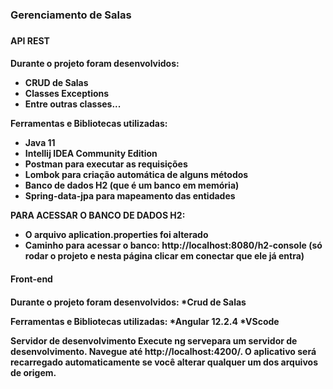 <h3>Gerenciamento de Salas<h3>

<h4>API REST<h4>

Durante o projeto foram desenvolvidos:
* CRUD de Salas
* Classes Exceptions
* Entre outras classes...


Ferramentas e Bibliotecas utilizadas:
* Java 11
* Intellij IDEA Community Edition
* Postman para executar as requisições
* Lombok para criação automática de alguns métodos
* Banco de dados H2 (que é um banco em memória)
* Spring-data-jpa para mapeamento das entidades


PARA ACESSAR O BANCO DE DADOS H2:
* O arquivo aplication.properties foi alterado
* Caminho para acessar o banco: http://localhost:8080/h2-console (só rodar o projeto e nesta página clicar em conectar que ele já entra)



<h4>Front-end<h4>

Durante o projeto foram desenvolvidos:
*Crud de Salas

Ferramentas e Bibliotecas utilizadas:
*Angular 12.2.4
*VScode

Servidor de desenvolvimento
Execute ng servepara um servidor de desenvolvimento. Navegue até http://localhost:4200/. O aplicativo será recarregado automaticamente se você alterar qualquer um dos arquivos de origem.
